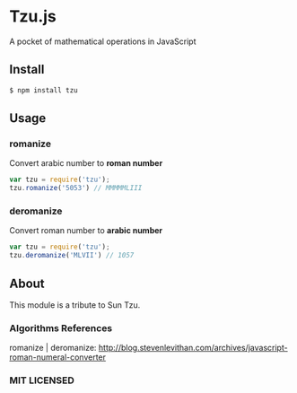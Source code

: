 # Tzu.js

A pocket of mathematical operations in JavaScript

## Install

```sh
$ npm install tzu
```

## Usage

### romanize

Convert arabic number to **roman number**

```javascript
var tzu = require('tzu');
tzu.romanize('5053') // MMMMMLIII
```

### deromanize

Convert roman number to **arabic number**

```javascript
var tzu = require('tzu');
tzu.deromanize('MLVII') // 1057
```

## About

This module is a tribute to Sun Tzu.

### Algorithms References

romanize | deromanize: http://blog.stevenlevithan.com/archives/javascript-roman-numeral-converter

### MIT LICENSED